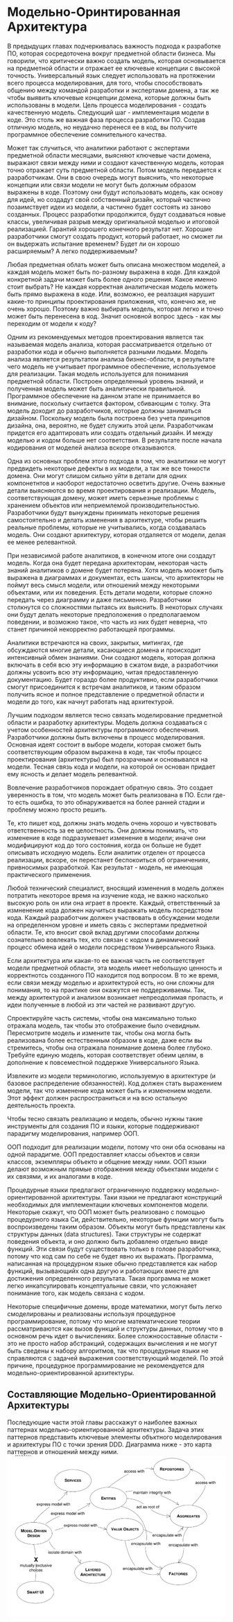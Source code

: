 # Модельно-Оринтированная Архитектура

В предыдущих главах подчеркивалась важность подхода к разработке ПО, которая сосредоточена вокруг предметной области бизнеса. Мы говорили, что критически важно создать модель, которая основывается на предметной области и отражает ее ключевые концепции с высокой точность. Универсальный язык следует использовать на протяжении всего процесса моделирования, для того, чтобы способствовать общению между командой разработки и экспертами домена, а так же чтобы выявить ключевые концепции домена, которые должны быть использованы в модели. Цель процесса моделирования - создать качественную модель. Следующий шаг - имплементация модели в коде. Это столь же важная фаза процесса разработки ПО. Создав отличную модель, но неудачно перенеся ее в код, вы получите программное обеспечение сомнительного качества.

Может так случиться, что аналитики работают с экспертами предметной области месяцами, выясняют ключевые части домена, выражают связи между ними и создают качественную модель, которая точно отражает суть предметной области. Потом модель передается к разработчикам. Они в свою очередь могут выяснить, что некоторые концепции или связи модели не могут быть должным образом выражены в коде. Поэтому они будут использовать модель, как основу для идей, но создадут свой собственный дизайн, который частично позаимствует идеи из модели, а частично будет состоять из заново созданных. Процесс разработки продолжится, будут создаваться новые классы, увеличивая разрыв между оригинальной моделью и итоговой реализацией. Гарантий хорошего конечного результат нет. Хорошие разработчики смогут создать продукт, который работает, но сможет ли он выдержать испытание временем? Будет ли он хорошо расширяемым? А легко поддерживаемым?

Любая предметная облать может быть описана множеством моделей, а каждая модель может быть по-разному выражена в коде. Для каждой конкретной задачи может быть более одного решения. Какое именно стоит выбрать? Не каждая корректная аналитическая модель можеть быть прямо выражена в коде. Или, возможно, ее реалзация нарушит какие-то принципы проектирования приложения, что, конечно же, не очень хорошо. Поэтому важно выбирать модель, которая легко и точно может быть перенесена в код. Значит основной вопрос здесь - как мы переходим от модели к коду?

Одним из рекомендуемых методов проектирования является так называемая модель анализа, которая рассматривается отдельно от разработки кода и обычно выполняется разными людьми. Модель анализа является результатом анализа бизнес-области, в результате чего модель не учитывает программное обеспечение, используемое для реализации. Такая модель используется для понимания предметной области. Построен определенный уровень знаний, и полученная модель может быть аналитически правильной. Программное обеспечение на данном этапе не принимается во внимание, поскольку считается фактором, сбивающим с толку. Эта модель доходит до разработчиков, которые должны заниматься дизайном. Поскольку модель была построена без учета принципов дизайна, она, вероятно, не будет служить этой цели. Разработчикам придется его адаптировать или создать отдельный дизайн. И между моделью и кодом больше нет соответствия. В результате после начала кодирования от моделей анализа вскоре отказываются.

Одна из основных проблем этого подхода в том, что аналитики не могут предвидеть некоторые дефекты в их модели, а так же все тонкости домена. Они могут слишом сильно уйти в детали для одних компонетнтов и наоборот недостаточно осветить другие. Очень важные детали выясняются во время проектирования и реализации. Модель, соответствующая домену, может иметь серьезные проблемы с хранением объектов или неприемлемой производительностью. Разработчики будут вынуждены принимать некоторые решения самостоятельно и делать изменения в архитектуре, чтобы решить реальные проблемы, которые не учитывались, когда создавалась модель. Они создают архитектуру, которая отдаляется от модели, делая ее менее релевантной.

При независимой работе аналитиков, в конечном итоге они создадут модель. Когда она будет передана архитекторам, некоторая часть знаний аналитиков о домене будет потеряна. Хотя модель моожет быть выражена в диаграммах и документах, есть шансы, что архитекторы не поймут весь смысл модели, или отношений между некоторыми объектами, или их поведения. Есть детали модели, которые сложно передать через диаграмму и даже письменно. Разработчики столкнутся со сложностями пытаясь их выяснить. В некоторых случаях они будут делать некоторые предположения о предполагаемом поведении, и возможно такое, что часть из них будет неверна, что станет причиной некорректно работающей программы.

Аналитики встречаются на своих, закрытых, митингах, где обсуждаются многие детали, касающиеся домена и происходит интенсивный обмен знаниями. Они создают модель, которая должна включать в себя всю эту информацию в сжатом виде, а разработчики должны усвоить всю эту информацию, читая предоставленную документацию. Будет гораздо более продуктивно, если разработчики смогут присоединится к встречам аналитиков, и таким образом получить ясное и полное представление о предметной области и модели до того, как начнут работать над архитектурой.

Лучшим подходом является тесно связать моделирование предметной области и разработку архитектуры. Модель должна создаваться с учетом особенностей архитектуры программного обеспечения. Разработчики должны быть включены в процесс моделирования. Основная идеят состоит в выборе модели, которая сможет быть соответствующим образом выражена в коде, так чтобы процесс проектирования (архитектуры) был прозрачным и основывался на модели. Тесная связь кода и модели, на которой он основан придает ему ясность и делает модель релевантной.

Вовлечение разработчиков порождает обратную связь. Это создает уверенность в том, что модель может быть реализована в ПО. Если где-то есть ошибка, то это обнаруживается на более ранней стадии и проблему можно просто решить.

Те, кто пишет код, должны знать модель очень хорошо и чувствовать ответственность за ее целостность. Они должны понимать,  что изменение в коде подразумевает изменение в модели; иначе они модифицируют код до того состояния, когда он больше не будет описывать исходную модель. Если аналитик отделен от процесса реализации, вскоре, он перестанет беспокоиться об ограничениях, привносимых разработкой. Как результат - модель, не имеющая практического применения.

Любой технический специалист, вносящий изменения в модель должен потратить некоторое время на изучение кода, не важно насколько высокую роль он или она играет в проекте. Каждый, ответственный за измненение кода должен научиться выражать модель посредством кода. Каждый разработчик должен участвовать в обсуждении модели на определенном уровне и иметь связь с экспертами предметной области. Те, кто вносит свой вклад другими способами должны сознательно вовлекать тех, кто связан с кодом в динамический процесс обмена идей о модели посредством Универсального Языка.

Если архитектура или какая-то ее важная часть не соответствует модели предметной области, эта модель имеет небольшую ценность и корректнотсь созданного ПО находится под вопросом. В то же время, если связи между моделью и архитектурой есть, но они сложны для понимания, то на практике они окажутся не поддерживаемы. Так, между архитектурой и анализом возникает непреодолимая пропасть, и идеи полученные в любой из эти частей не развивают другую.

Спроектируйте часть системы, чтобы она максимально только отражала модель, так чтобы это отображение было очевидным. Пересмотрите модель и измените так, чтобы она могла быть реализована более естественным образом в коде, даже если вы стремитесь, чтобы она отражала понимание домена более глубоко. Требуйте единую модель, которая соответствует обеим целям, в дополнение к повсеместной поддержке Универсального Языка.

Извлеките из модели терминологию, используемую в архитектуре (и базовое распределение обязанностей). Код должен стать выражением модели, так что изменение кода может быть и изменением модели. Этот эффект должен распространиться и на всю остальную деятельность проекта.

Чтобы тесно связать реализацию и модель, обычно нужны такие инструменты для создания ПО и языки, которые поддерживают парадигму моделирования, например ООП.

ООП подходит для реализации модели, потому что они оба основаны на одной парадигме. ООП предоставляет классы объектов и связи классов, экземпляры объекто и общение между ними. ООП языки делают возможным прямые отображения между объектами модели с их связями, и их аналогами в коде.

Процедурные языки предлагают ограниченную поддержку модельно-ориентированной архитектуры. Таки языки не предлагают конструкций необходимых для имплементации ключевых компонентов модели. Некоторые скажут, что ООП может быть реализовано с помощью процедурного языка Си, действительно, некоторые функции могут быть воспроизведены таким образом. Объекты могут быть представлены как структуры данных (data structures). Таки структуры не содержат поведения объекта, и оно должно быть добавлено отдельно ввиде функций. Эти связи будут существовать только в голове разработчика, потому что код сам по себе не будет явно их выражать. Программа, написанная на процедурном языке обычно представляется как набор функций, вызывающийх одна другую и работающих вместе для достижения определенного результата. Такая программа не может легко инкапсулировать концептуальные связи, что усложнаяет понимание того, как модель связана с кодом.

Некоторые специфичные домены, вроде математики, могут быть легко смоделированы и реализованы используя процедурное программирование, потому что многие математические теории рассматриваются как вызов функций и структуры данных, потому что в основном речь идет о вычислениях. Более сложносоставные области - это не просто набор абстракций, содержащих вычисления и не могут быть сведены к набору алгоритмов, так что процедурные языки не справляются с задачей выражения соответствующий моделей. По этой причине, процедурное программирование не рекомендуется для модельно-ориентированной архитектуры.

## Составляющие Модельно-Ориентированной Архитектуры

Последующие части этой главы расскажут о наиболее важных паттернах модельно-ориентированной архитектуры. Задача этих паттернов представить ключевые элементы объктного моделирования и архитектуры ПО с точки зрения DDD. Диаграмма ниже - это карта паттернов и отношений между ними.
![figure5](./images/figure5.PNG)


